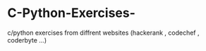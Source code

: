 # C-Python-Exercises-
c/python  exercises from diffrent websites (hackerank , codechef , coderbyte ...) 
